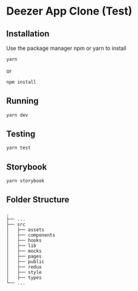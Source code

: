 # Deezer App Clone (Test)


## Installation

Use the package manager npm or yarn to install

```bash
yarn
```
or

```bash
npm install
```
## Running

```bash
yarn dev
```
## Testing
```bash
yarn test
```

## Storybook
```bash
yarn storybook
```

## Folder Structure

    .
    ├── ...
    ├── src                    
    │   ├── assets          
    │   ├── components          
    │   ├── hooks          
    │   ├── lib          
    │   ├── mocks          
    │   ├── pages          
    │   ├── public          
    │   ├── redux          
    │   ├── style          
    │   ├── types          
    └── ...
